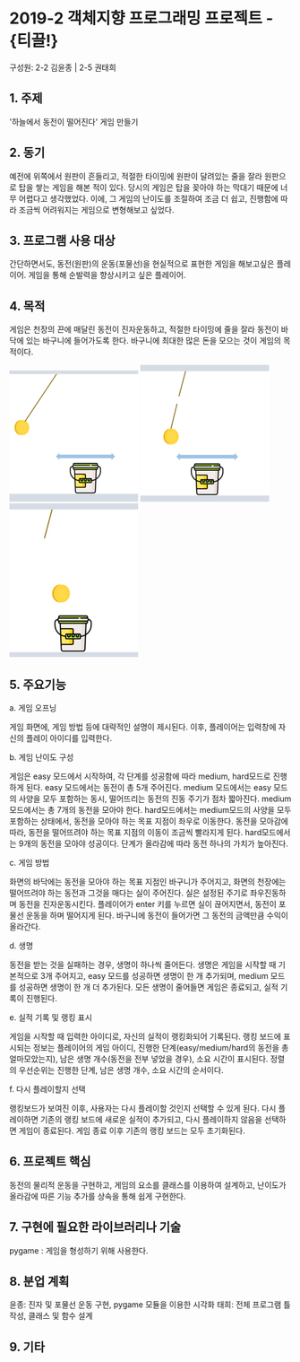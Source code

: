 # 2019-2 객체지향 프로그래밍 프로젝트 - **{티끌!}**
구성원: 2-2 김윤종 | 2-5 권태희

## 1. 주제
'하늘에서 동전이 떨어진다' 게임 만들기

## 2. 동기

예전에 위쪽에서 원판이 흔들리고, 적절한 타이밍에 원판이 달려있는 줄을 잘라 원판으로 탑을 쌓는 게임을 해본 적이 있다. 당시의 게임은 탑을 꽂아야 하는 막대기 때문에 너무 어렵다고 생각했었다. 이에, 그 게임의 난이도를 조절하여 조금 더 쉽고, 진행함에 따라 조금씩 어려워지는 게임으로 변형해보고 싶었다.

## 3. 프로그램 사용 대상

간단하면서도, 동전(원판)의 운동(포물선)을 현실적으로 표현한 게임을 해보고싶은 플레이어. 
게임을 통해 순발력을 향상시키고 싶은 플레이어.

## 4. 목적

게임은 천장의 끈에 매달린 동전이 진자운동하고, 적절한 타이밍에 줄을 잘라 동전이 바닥에 있는 바구니에 들어가도록 한다. 바구니에 최대한 많은 돈을 모으는 것이 게임의 목적이다.

![image1](./image/image1.png)
![image2](./image/image2.png)
![image3](./image/image3.png)

## 5. 주요기능

a. 게임 오프닝

게임 화면에, 게임 방법 등에 대략적인 설명이 제시된다. 이후, 플레이어는 입력창에 자신의 플레이 아이디를 입력한다. 

b. 게임 난이도 구성

게임은 easy 모드에서 시작하여, 각 단계를 성공함에 따라 medium, hard모드로 진행하게 된다. 
easy 모드에서는 동전이 총 5개 주어진다. 
medium 모드에서는 easy 모드의 사양을 모두 포함하는 동시, 떨어뜨리는 동전의 진동 주기가 점차 짧아진다. 
medium 모드에서는 총 7개의 동전을 모아야 한다. 
hard모드에서는 medium모드의 사양을 모두 포함하는 상태에서, 동전을 모아야 하는 목표 지점이 좌우로 이동한다. 
동전을 모아감에 따라, 동전을 떨어뜨려야 하는 목표 지점의 이동이 조금씩 빨라지게 된다. 
hard모드에서는 9개의 동전을 모아야 성공이다.
단계가 올라감에 따라 동전 하나의 가치가 높아진다.

c. 게임 방법

화면의 바닥에는 동전을 모아야 하는 목표 지점인 바구니가 주어지고, 화면의 천장에는 떨어뜨려야 하는 
동전과 그것을 매다는 실이 주어진다. 실은 설정된 주기로 좌우진동하며 동전을 진자운동시킨다. 
플레이어가 enter 키를 누르면 실이 끊어지면서, 동전이 포물선 운동을 하며 떨어지게 된다. 
바구니에 동전이 들어가면 그 동전의 금액만큼 수익이 올라간다.

d. 생명

동전을 받는 것을 실패하는 경우, 생명이 하나씩 줄어든다. 
생명은 게임을 시작할 때 기본적으로 3개 주어지고, easy 모드를 성공하면 생명이 한 개 추가되며, 
medium 모드를 성공하면 생명이 한 개 더 추가된다. 모든 생명이 줄어들면 게임은 종료되고, 실적 기록이 진행된다.

e. 실적 기록 및 랭킹 표시

게임을 시작할 때 입력한 아이디로, 자신의 실적이 랭킹화되어 기록된다. 
랭킹 보드에 표시되는 정보는 플레이어의 게임 아이디, 진행한 단계(easy/medium/hard의 동전을 총 얼마모았는지), 
남은 생명 개수(동전을 전부 넣었을 경우), 소요 시간이 표시된다. 정렬의 우선순위는 진행한 단계, 
남은 생명 개수, 소요 시간의 순서이다.

f. 다시 플레이할지 선택

랭킹보드가 보여진 이후, 사용자는 다시 플레이할 것인지 선택할 수 있게 된다. 
다시 플레이하면 기존의 랭킹 보드에 새로운 실적이 추가되고, 다시 플레이하지 않음을 선택하면 게임이 종료된다. 
게임 종료 이후 기존의 랭킹 보드는 모두 초기화된다.


## 6. 프로젝트 핵심
동전의 물리적 운동을 구현하고, 게임의 요소를 클래스를 이용하여 설계하고, 
난이도가 올라감에 따른 기능 추가를 상속을 통해 쉽게 구현한다.

## 7. 구현에 필요한 라이브러리나 기술

pygame
: 게임을 형성하기 위해 사용한다.

## 8. **분업 계획**
윤종: 진자 및 포물선 운동 구현, pygame 모듈을 이용한 시각화
태희: 전체 프로그램 틀 작성, 클래스 및 함수 설계

## 9. 기타

